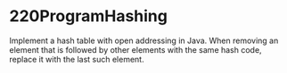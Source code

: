 # 220ProgramHashing
Implement a hash table with open addressing in Java. When removing an element that is followed by other elements with the same hash code, replace it with the last such element.
